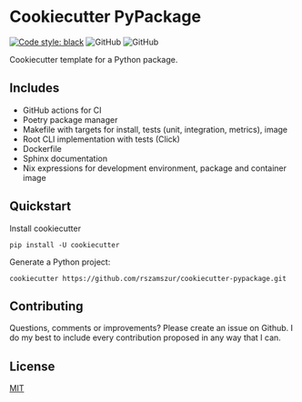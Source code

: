 # Cookiecutter PyPackage

[![Code style: black](https://img.shields.io/badge/code%20style-black-000000.svg)](https://github.com/psf/black)
![GitHub](https://img.shields.io/badge/python-3.7%20%7C%203.8%20%7C%203.9%20%7C%203.10-blue)
![GitHub](https://img.shields.io/badge/license-MIT-blue)

Cookiecutter template for a Python package.

## Includes

* GitHub actions for CI
* Poetry package manager
* Makefile with targets for install, tests (unit, integration, metrics), image
* Root CLI implementation with tests (Click)
* Dockerfile
* Sphinx documentation
* Nix expressions for development environment, package and container image

## Quickstart

Install cookiecutter
```shell
pip install -U cookiecutter
```

Generate a Python project:
```shell
cookiecutter https://github.com/rszamszur/cookiecutter-pypackage.git
```

## Contributing
Questions, comments or improvements? Please create an issue on Github. I do my best to include every contribution proposed in any way that I can.

## License

[MIT](https://github.com/rszamszur/cookiecutter-pypackage/blob/master/LICENSE)
